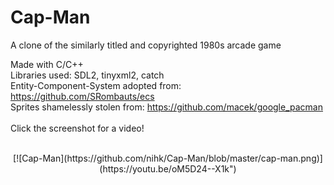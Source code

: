 # Cap-Man
A clone of the similarly titled and copyrighted 1980s arcade game

Made with C/C++ <br />
Libraries used: SDL2, tinyxml2, catch <br />
Entity-Component-System adopted from: https://github.com/SRombauts/ecs <br />
Sprites shamelessly stolen from: https://github.com/macek/google_pacman <br />
<br />
Click the screenshot for a video! <br />
<br />
<div align="center">
[![Cap-Man](https://github.com/nihk/Cap-Man/blob/master/cap-man.png)](https://youtu.be/oM5D24--X1k")
</div>
